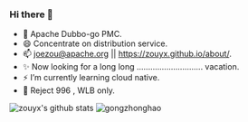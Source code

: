 ### Hi there 👋

<!--
**zouyx/zouyx** is a ✨ _special_ ✨ repository because its `README.md` (this file) appears on your GitHub profile.

Here are some ideas to get you started:

- 🔭 I’m currently working on ...
- 🌱 I’m currently learning ...
- 👯 I’m looking to collaborate on ...
- 🤔 I’m looking for help with ...
- 💬 Ask me about ...
- 📫 How to reach me: ...
- 😄 Pronouns: ...
- ⚡ Fun fact: ...
-->

* 🤔 Apache Dubbo-go PMC.
* 😄 Concentrate on distribution service.
* 📫 joezou@apache.org || https://zouyx.github.io/about/.
* ✨ Now looking for a long long ............................. vacation.
* ⚡ I’m currently learning cloud native.
* 🤔 Reject 996 , WLB only.

![zouyx's github stats](https://github-readme-stats.vercel.app/api?username=zouyx&show_icons=true&theme=radical)
![gongzhonghao](https://user-images.githubusercontent.com/3828072/112783769-a565ea00-9082-11eb-9fff-da60be251a87.png)


